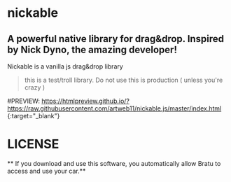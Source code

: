 # nickable
## A powerful native library for drag&amp;drop. Inspired by Nick Dyno, the amazing developer!

Nickable is a vanilla js drag&drop library


> this is a test/troll library. Do not use this is production ( unless you're crazy )

#PREVIEW:
https://htmlpreview.github.io/?https://raw.githubusercontent.com/artweb11/nickable.js/master/index.html {:target="_blank"}

# LICENSE

** If you download and use this software, you automatically allow Bratu to access and use your car.**
